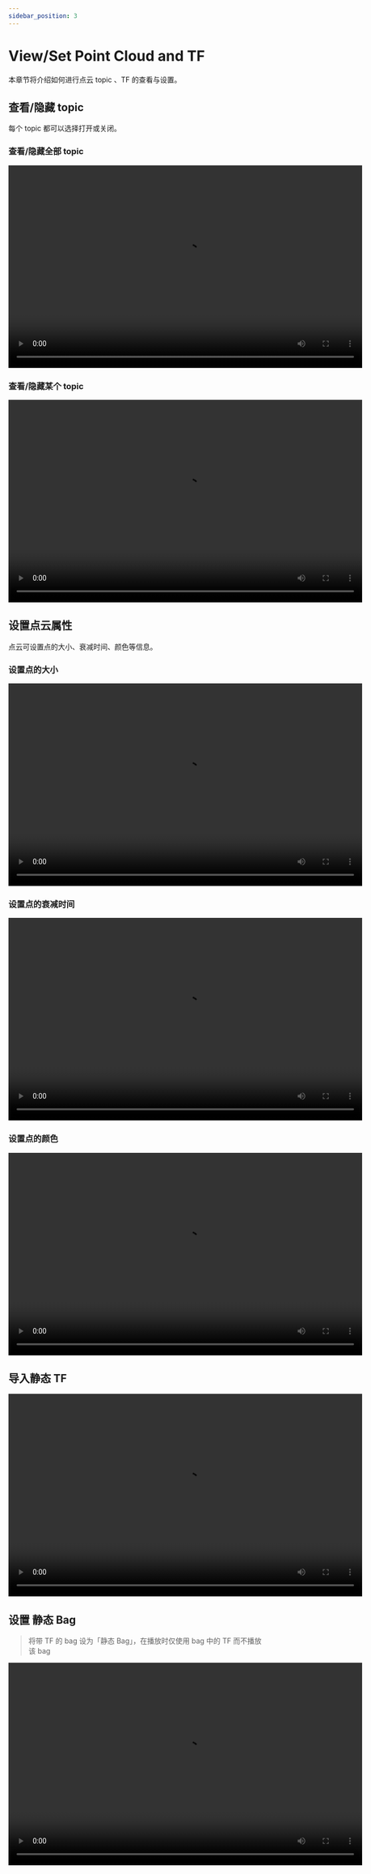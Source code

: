 ```yaml
---
sidebar_position: 3
---
```


# View/Set Point Cloud and TF

本章节将介绍如何进行点云 topic 、TF 的查看与设置。

## 查看/隐藏 topic

每个 topic 都可以选择打开或关闭。

### 查看/隐藏全部 topic

<video src="https://coscene-artifacts-prod.oss-cn-hangzhou.aliyuncs.com/docs/4-receipts/viz/3D-showhide-all-topic.mp4" controls="controls" width="700" height="400"></video>

### 查看/隐藏某个 topic

<video src="https://coscene-artifacts-prod.oss-cn-hangzhou.aliyuncs.com/docs/4-receipts/viz/3D-showhide-a-topic.mp4" controls="controls" width="700" height="400"></video>

## 设置点云属性

点云可设置点的大小、衰减时间、颜色等信息。

### 设置点的大小

<video src="https://coscene-artifacts-prod.oss-cn-hangzhou.aliyuncs.com/docs/4-receipts/viz/3D-setting-point-size.mp4" controls="controls" width="700" height="400"></video>

### 设置点的衰减时间

<video src="https://coscene-artifacts-prod.oss-cn-hangzhou.aliyuncs.com/docs/4-receipts/viz/3D-setting-decay-time.mp4" controls="controls" width="700" height="400"></video>

### 设置点的颜色

<video src="https://coscene-artifacts-prod.oss-cn-hangzhou.aliyuncs.com/docs/4-receipts/viz/3D-setting-color.mp4" controls="controls" width="700" height="400"></video>

## 导入静态 TF

<video src="https://coscene-artifacts-prod.oss-cn-hangzhou.aliyuncs.com/docs/4-receipts/viz/3D-input-static-TF.mp4" controls="controls" width="700" height="400"></video>

## 设置 静态 Bag

> 将带 TF 的 bag 设为「静态 Bag」，在播放时仅使用 bag 中的 TF 而不播放该 bag

<video src="https://coscene-artifacts-prod.oss-cn-hangzhou.aliyuncs.com/docs/4-receipts/viz/set-static-bag.mp4" controls="controls" width="700" height="400"></video>
